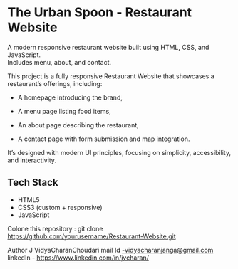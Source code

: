 # The Urban Spoon - Restaurant Website

A modern responsive restaurant website built using HTML, CSS, and JavaScript.  
Includes menu, about, and contact.

This project is a fully responsive Restaurant Website that showcases a restaurant’s offerings, including:

* A homepage introducing the brand,

* A menu page listing food items,

* An about page describing the restaurant,

* A contact page with form submission and map integration.

It’s designed with modern UI principles, focusing on simplicity, accessibility, and interactivity.


## Tech Stack
- HTML5
- CSS3 (custom + responsive)
- JavaScript 

Colone this repository :
git clone https://github.com/yourusername/Restaurant-Website.git


Author 
J VidyaCharanChoudari
mail Id -vidyacharanjanga@gmail.com
linkedIn - https://www.linkedin.com/in/jvcharan/

